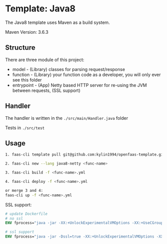 # Template: Java8

The Java8 template uses Maven as a build system.

Maven Version: 3.6.3


## Structure
There are three module of this project:

- model - (Library) classes for parsing request/response
- function - (Library) your function code as a developer, you will only ever see this folder
- entrypoint - (App) Netty based HTTP server for re-using the JVM between requests, (SSL support)

## Handler
The handler is written in the `./src/main/Handler.java` folder

Tests in `./src/test`

## Usage
```bash
1. faas-cli template pull git@github.com:kylin1994/openfaas-template.git

2. faas-cli new --lang java8-netty <func-name>

3. faas-cli build -f <func-name>.yml

4. faas-cli deploy -f <func-name>.yml

or merge 3 and 4:
faas-cli up -f <func-name>.yml
```

SSL support:
```dockerfile
# update Dockerfile
# no ssl
ENV fprocess="java -jar -XX:+UnlockExperimentalVMOptions -XX:+UseCGroupMemoryLimitForHeap entrypoint-1.0-SNAPSHOT.jar"

# ssl support
ENV fprocess="java -jar -Dssl=true -XX:+UnlockExperimentalVMOptions -XX:+UseCGroupMemoryLimitForHeap entrypoint-1.0-SNAPSHOT.jar"
```
